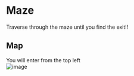 # Maze
Traverse through the maze until you find the exit!! <br />
## Map <br />
You will enter from the top left <br />
![image](https://user-images.githubusercontent.com/29586968/57807832-9ba19a80-7727-11e9-9355-359c88999b00.png)
